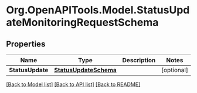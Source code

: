 
# Org.OpenAPITools.Model.StatusUpdateMonitoringRequestSchema

## Properties

Name | Type | Description | Notes
------------ | ------------- | ------------- | -------------
**StatusUpdate** | [**StatusUpdateSchema**](StatusUpdateSchema.md) |  | [optional] 

[[Back to Model list]](../README.md#documentation-for-models)
[[Back to API list]](../README.md#documentation-for-api-endpoints)
[[Back to README]](../README.md)

